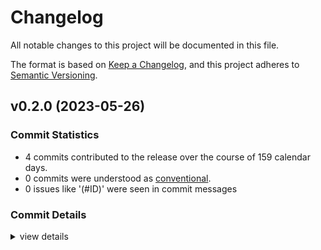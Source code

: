 # Changelog

All notable changes to this project will be documented in this file.

The format is based on [Keep a Changelog](https://keepachangelog.com/en/1.0.0/),
and this project adheres to [Semantic Versioning](https://semver.org/spec/v2.0.0.html).

## v0.2.0 (2023-05-26)

### Commit Statistics

<csr-read-only-do-not-edit/>

 - 4 commits contributed to the release over the course of 159 calendar days.
 - 0 commits were understood as [conventional](https://www.conventionalcommits.org).
 - 0 issues like '(#ID)' were seen in commit messages

### Commit Details

<csr-read-only-do-not-edit/>

<details><summary>view details</summary>

 * **Uncategorized**
    - Adjusting changelogs prior to release of util v0.2.0, github v0.2.0, sourcegraph v0.1.0, stats v0.1.0, tldr v0.2.0, toolkit v0.2.0, safety bump 5 crates ([`d56b001`](https://github.com/kjuulh/toolkit/commit/d56b0014904599dacf9793a35dbcc62d2eea0c0c))
    - chore(release) fix errors ([`64897d3`](https://github.com/kjuulh/toolkit/commit/64897d32e479fc6ce815270ebfeef9a892d58d79))
    - with fuzzy-clone ([`27f63cc`](https://github.com/kjuulh/toolkit/commit/27f63cc1f9b8df25e839069342dc4524bac18d0d))
    - add tldr and base ([`6dc747f`](https://github.com/kjuulh/toolkit/commit/6dc747f8b0518802045cb8cc5347169e5632668f))
</details>

